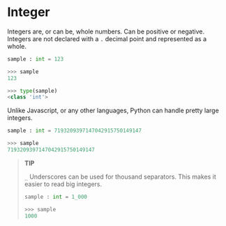 # Integer
Integers are, or can be, whole numbers. Can be positive or negative. Integers are not declared with a ` . ` decimal point and represented as a whole.
```py
sample : int = 123

>>> sample
123

>>> type(sample)
<class 'int'>
```

Unlike Javascript, or any other languages, Python can handle pretty large integers.
```py
sample : int = 7193209397147042915750149147

>>> sample
7193209397147042915750149147
```

> **TIP**
> 
> ` _ ` Underscores can be used for thousand separators. This makes it easier to read big integers.
> ```py
> sample : int = 1_000
> 
> >>> sample
> 1000
> ```
